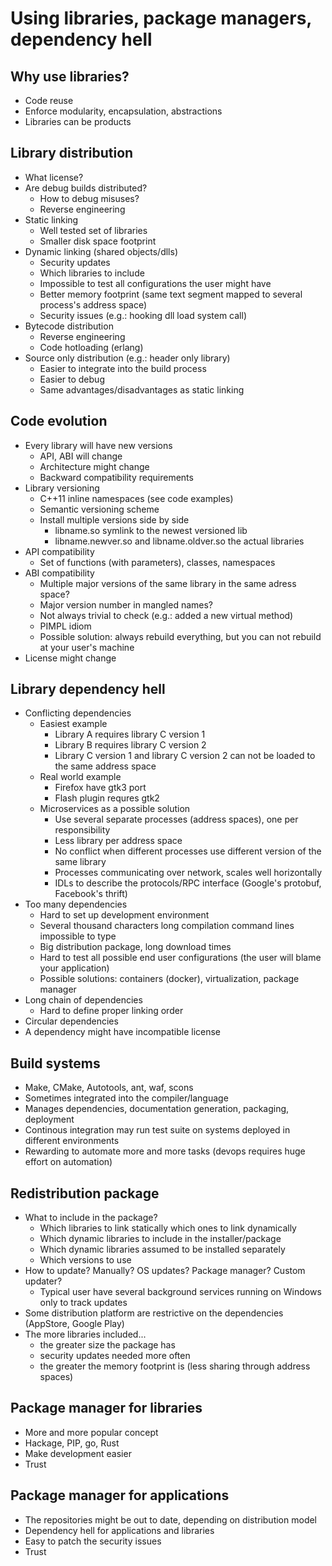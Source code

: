 # Using libraries, package managers, dependency hell

## Why use libraries?
* Code reuse
* Enforce modularity, encapsulation, abstractions
* Libraries can be products

## Library distribution
* What license?
* Are debug builds distributed?
  * How to debug misuses?
  * Reverse engineering
* Static linking
  * Well tested set of libraries
  * Smaller disk space footprint
* Dynamic linking (shared objects/dlls)
  * Security updates
  * Which libraries to include
  * Impossible to test all configurations the user might have
  * Better memory footprint (same text segment mapped to several process's address space)
  * Security issues (e.g.: hooking dll load system call)
* Bytecode distribution
  * Reverse engineering
  * Code hotloading (erlang)
* Source only distribution (e.g.: header only library)
  * Easier to integrate into the build process
  * Easier to debug
  * Same advantages/disadvantages as static linking

## Code evolution
* Every library will have new versions
  * API, ABI will change
  * Architecture might change
  * Backward compatibility requirements
* Library versioning
  * C++11 inline namespaces (see code examples)
  * Semantic versioning scheme
  * Install multiple versions side by side
    * libname.so symlink to the newest versioned lib
    * libname.newver.so and libname.oldver.so the actual libraries
* API compatibility
  * Set of functions (with parameters), classes, namespaces
* ABI compatibility
  * Multiple major versions of the same library in the same adress space?
  * Major version number in mangled names?
  * Not always trivial to check (e.g.: added a new virtual method)
  * PIMPL idiom
  * Possible solution: always rebuild everything, but you can not rebuild at your user's machine
* License might change 

## Library dependency hell
* Conflicting dependencies
  * Easiest example
    * Library A requires library C version 1
    * Library B requires library C version 2
    * Library C version 1 and library C version 2 can not be loaded to the same address space
  * Real world example
    * Firefox have gtk3 port
    * Flash plugin requres gtk2
  * Microservices as a possible solution
    * Use several separate processes (address spaces), one per responsibility
    * Less library per address space
    * No conflict when different processes use different version of the same library
    * Processes communicating over network, scales well horizontally 
    * IDLs to describe the protocols/RPC interface (Google's protobuf, Facebook's thrift)
* Too many dependencies
  * Hard to set up development environment
  * Several thousand characters long compilation command lines impossible to type
  * Big distribution package, long download times
  * Hard to test all possible end user configurations (the user will blame your application)
  * Possible solutions: containers (docker), virtualization, package manager
* Long chain of dependencies
  * Hard to define proper linking order
* Circular dependencies
* A dependency might have incompatible license

## Build systems
* Make, CMake, Autotools, ant, waf, scons
* Sometimes integrated into the compiler/language
* Manages dependencies, documentation generation, packaging, deployment
* Continous integration may run test suite on systems deployed in different environments
* Rewarding to automate more and more tasks (devops requires huge effort on automation)

## Redistribution package
* What to include in the package?
  * Which libraries to link statically which ones to link dynamically
  * Which dynamic libraries to include in the installer/package
  * Which dynamic libraries assumed to be installed separately
  * Which versions to use
* How to update? Manually? OS updates? Package manager? Custom updater?
  * Typical user have several background services running on Windows only to track updates
* Some distribution platform are restrictive on the dependencies (AppStore, Google Play)
* The more libraries included...
  * the greater size the package has
  * security updates needed more often
  * the greater the memory footprint is (less sharing through address spaces)

## Package manager for libraries
* More and more popular concept
* Hackage, PIP, go, Rust
* Make development easier
* Trust

## Package manager for applications
* The repositories might be out to date, depending on distribution model
* Dependency hell for applications and libraries
* Easy to patch the security issues
* Trust
